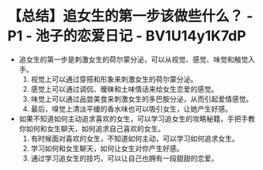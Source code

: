 # 【总结】追女生的第一步该做些什么？ - P1 - 池子的恋爱日记 - BV1U14y1K7dP

-   追女生的第一步是刺激女生的荷尔蒙分泌，可以从视觉、感觉、味觉和触觉入手。
    1.  视觉上可以通过穿搭和形象来刺激女生的荷尔蒙分泌。
    2.  感觉上可以通过调侃、暧昧和土味情话来给女生恋爱的感觉。
    3.  味觉上可以通过品尝美食来刺激女生的多巴胺分泌，从而引起爱情感觉。
    4.  最后，嗅觉上清淡平缓的香水味也可以吸引女生，让她产生好感。
-   如果不知道如何主动追求喜欢的女生，可以学习追女生的攻略秘籍，手把手教你如何和女生聊天，如何追求自己喜欢的女生。
    1.  有时候面对喜欢的女生，不知道如何主动，可以学习如何追求女生。
    2.  学习如何和女生聊天，如何让女生对你产生好感。
    3.  通过学习追女生的技巧，可以让自己也拥有一段甜甜的恋爱。